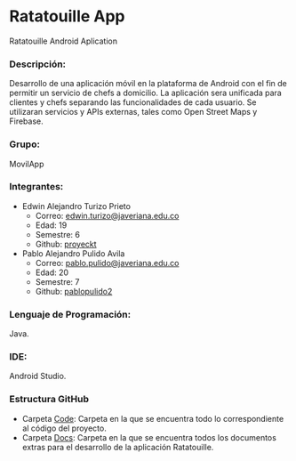 # Ratatouille App
Ratatouille Android Aplication

### Descripción:
Desarrollo de una aplicación móvil en la plataforma de Android con el fin de permitir un servicio de chefs a domicilio. La aplicación sera unificada para clientes y chefs separando las funcionalidades de cada usuario. Se utilizaran servicios y APIs externas, tales como Open Street Maps y Firebase.

### Grupo:
MovilApp

### Integrantes:

 * Edwin Alejandro Turizo Prieto
   - Correo: edwin.turizo@javeriana.edu.co
   - Edad: 19
   - Semestre: 6
   - Github: [proyeckt](https://github.com/proyeckt)
 * Pablo Alejandro Pulido Avila
   - Correo: pablo.pulido@javeriana.edu.co
   - Edad: 20
   - Semestre: 7
   - Github: [pablopulido2](https://github.com/pablopulido2)

### Lenguaje de Programación:
Java.

### IDE:
Android Studio.

### Estructura GitHub
* Carpeta [Code](Code): Carpeta en la que se encuentra todo lo correspondiente al código del proyecto.
* Carpeta [Docs](Docs): Carpeta en la que se encuentra todos los documentos extras para el desarrollo de la aplicación Ratatouille. 
